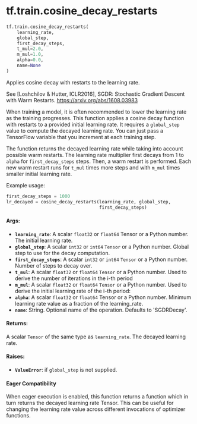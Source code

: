 <div itemscope itemtype="http://developers.google.com/ReferenceObject">
<meta itemprop="name" content="tf.train.cosine_decay_restarts" />
<meta itemprop="path" content="Stable" />
</div>

# tf.train.cosine_decay_restarts

``` python
tf.train.cosine_decay_restarts(
    learning_rate,
    global_step,
    first_decay_steps,
    t_mul=2.0,
    m_mul=1.0,
    alpha=0.0,
    name=None
)
```

Applies cosine decay with restarts to the learning rate.

See [Loshchilov & Hutter, ICLR2016], SGDR: Stochastic Gradient Descent
with Warm Restarts. https://arxiv.org/abs/1608.03983

When training a model, it is often recommended to lower the learning rate as
the training progresses.  This function applies a cosine decay function with
restarts to a provided initial learning rate.  It requires a `global_step`
value to compute the decayed learning rate.  You can just pass a TensorFlow
variable that you increment at each training step.

The function returns the decayed learning rate while taking into account
possible warm restarts. The learning rate multiplier first decays
from 1 to `alpha` for `first_decay_steps` steps. Then, a warm
restart is performed. Each new warm restart runs for `t_mul` times more steps
and with `m_mul` times smaller initial learning rate.

Example usage:
```python
first_decay_steps = 1000
lr_decayed = cosine_decay_restarts(learning_rate, global_step,
                                   first_decay_steps)
```

#### Args:

* <b>`learning_rate`</b>: A scalar `float32` or `float64` Tensor or a Python number.
    The initial learning rate.
* <b>`global_step`</b>: A scalar `int32` or `int64` `Tensor` or a Python number. Global
    step to use for the decay computation.
* <b>`first_decay_steps`</b>: A scalar `int32` or `int64` `Tensor` or a Python number.
    Number of steps to decay over.
* <b>`t_mul`</b>: A scalar `float32` or `float64` `Tensor` or a Python number. Used to
    derive the number of iterations in the i-th period
* <b>`m_mul`</b>: A scalar `float32` or `float64` `Tensor` or a Python number.
    Used to derive the initial learning rate of the i-th period:
* <b>`alpha`</b>: A scalar `float32` or `float64` Tensor or a Python number. Minimum
    learning rate value as a fraction of the learning_rate.
* <b>`name`</b>: String. Optional name of the operation.  Defaults to 'SGDRDecay'.


#### Returns:

A scalar `Tensor` of the same type as `learning_rate`.  The decayed
learning rate.

#### Raises:

* <b>`ValueError`</b>: if `global_step` is not supplied.



#### Eager Compatibility
When eager execution is enabled, this function returns a function which in
turn returns the decayed learning rate Tensor. This can be useful for changing
the learning rate value across different invocations of optimizer functions.

